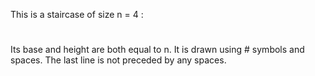 This is a staircase of size n = 4 :
   #
  ##
 ###
####
Its base and height are both equal to n. It is drawn using # symbols and spaces. The last line is not preceded by any spaces.